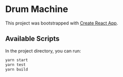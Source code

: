 # Drum Machine

This project was bootstrapped with [Create React App](https://github.com/facebook/create-react-app).

## Available Scripts

In the project directory, you can run:

```sh
yarn start
yarn test
yarn build
```

